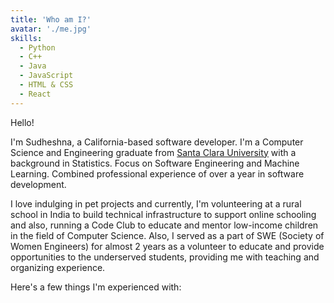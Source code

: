 ```yaml
---
title: 'Who am I?'
avatar: './me.jpg'
skills:
  - Python
  - C++
  - Java
  - JavaScript
  - HTML & CSS
  - React
---
```


Hello! 

I'm Sudheshna, a California-based software developer. 
I'm a Computer Science and Engineering graduate from [Santa Clara University](https://www.scu.edu/) with a background in Statistics. Focus on Software Engineering and Machine Learning. Combined professional experience of over a year in software development. 

I love indulging in pet projects and currently, I'm volunteering at a rural school in India to build technical infrastructure to support online schooling and also, running a Code Club to educate and mentor low-income children in the field of Computer Science.
Also, I served as a part of SWE (Society of Women Engineers) for almost 2 years as a volunteer to educate and provide opportunities to the underserved students, providing me with teaching and organizing experience. 


Here's a few things I'm experienced with:
